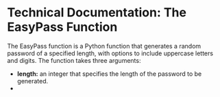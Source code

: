 # Technical Documentation: **The EasyPass Function**

The EasyPass function is a Python function that generates a random password of a specified length, with options to include uppercase letters and digits. The function takes three arguments:

* **length:** an integer that specifies the length of the password to be generated.
* 